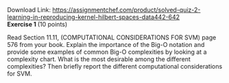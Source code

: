 Download Link: https://assignmentchef.com/product/solved-quiz-2-learning-in-reproducing-kernel-hilbert-spaces-data442-642
<br>
<strong>Exercise 1 </strong>(10 points)

Read Section 11.11, (COMPUTATIONAL CONSIDERATIONS FOR SVM) page 576 from your book. Explain the importance of the Big-O notation and provide some examples of common Big-O complexities by looking at a complexity chart. What is the most desirable among the different complexities? Then briefly report the different computational considerations for SVM.
